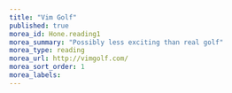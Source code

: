 ```yaml
---
title: "Vim Golf"
published: true
morea_id: Hone.reading1
morea_summary: "Possibly less exciting than real golf"
morea_type: reading
morea_url: http://vimgolf.com/
morea_sort_order: 1
morea_labels:
---
```



